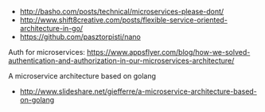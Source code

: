 
- http://basho.com/posts/technical/microservices-please-dont/
- http://www.shift8creative.com/posts/flexible-service-oriented-architecture-in-go/
- https://github.com/pasztorpisti/nano


Auth for microservices:
  https://www.appsflyer.com/blog/how-we-solved-authentication-and-authorization-in-our-microservices-architecture/


A microservice architecture based on golang
- http://www.slideshare.net/giefferre/a-microservice-architecture-based-on-golang
